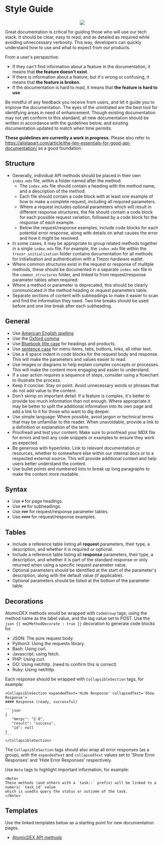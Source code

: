 # Style Guide


<p align="center">
 <a href="https://xkcd.com/">
  <img src="https://user-images.githubusercontent.com/35845239/236310324-01dfb2b4-eba4-4e47-bd1b-b66689056de8.png" />
 </a>
</p>

Great documentation is critical for guiding those who will use our tech stack. It should be clear, easy to read, and as detailed as required while avoiding unneccessary verbosity. This way, developers can quickly understand how to use and what to expect from our products.

From a user's perspective:
 - If they can't find information about a feature in the documentation, it means that **the feature doesn't exist**.
 - If there is information about a feature, but it's wrong or confusing, it means that **the feature is broken**.
 - If the documentation is hard to read, it means that **the feature is hard to use**.

Be mindful of any feedback you receive from users, and let it guide you to improve the documentation. The eyes of the uninitiated are the best tool for identifying areas in need of enhancement. Though existing documentation may not yet conform to this standard, all new documentation should be written in accordance with the guidelines below, and existing documentation updated to match when time permits.

**These guidelines are currently a work in progress.** Please also refer to https://alistapart.com/article/the-ten-essentials-for-good-api-documentation/ as a good foundation.


## Structure

 - Generally, individual API methods should be placed in their own `index.mdx` file, within a folder named after the method.
    - The `index.mdx` file should contain a heading with the method name, and a description of the method.
    - Each file should contain a code block with at least one example of how to make a complete request, including all required parameters.
    - Where a request includes optional parameters which will result in different response structures, the file should contain a code block for each possible request variation, followed by a code block for the response of each example.
    - Below the request/response examples, include code blocks for each potential error response, along with details on what causes the error and how it might be resolved.
 - In some cases, it may be appropriate to group related methods together in a single `index.mdx` file. For example, the `index.mdx` file within the `trezor_initialisation` folder contains documentation for all methods for initialisation and authentication with a Trezor hardware wallet.
  - Where common structures exist in the request or response of mulitple methods, these should be documented in a separate `index.mdx` file in the `common_structures` folder, and linked to from request/response parameter tables when required.
 - Where a method or parameter is deprecated, this should be clearly communicated in the method heading or request parameters table. 
  - Separate sections of content with subheadings to make it easier to scan and find the information they need. Two line breaks should be used before and one line break after each subheading.


## General

 - Use [American English spelling](https://www.thefreedictionary.com/American-English-vs-British-English-Spelling.htm)
 - Use the [Oxford comma](https://www.youtube.com/watch?v=xUt7-B8IfxU)
 - Use [Bluebook title case](https://titlecaseconverter.com/rules/#BB) for headings and products.
 - Use [sentence case](https://titlecaseconverter.com/sentence-case/) for menu items, tabs, buttons, links, all other text.
 - Use a 4 space indent in code blocks for the request body and response. This will make the parameters and values easier to read.
 - Use images or diagrams to help explain complex concepts or processes. This will make the content more engaging and easier to understand. 
 - If a user action requires a sequence of steps, consider using a flowchart to illustrate the process.
 - Keep it concise: Stay on point. Avoid unnecessary words or phrases that do not add value to the content.
 - Don't skimp on important detail: If a feature is complex, it's better to provide too much information than not enough. Where appropriate it may be better to split the additional information into its own page and add a link to it for those who want to dig deeper.
 - Use simple language: Where possible, avoid jargon or technical terms that may be unfamiliar to the reader. When unavoidable, provide a link to a definition or explanation of the term.
 - Proofread and test your content: Make sure to proofread your MDX file for errors and test any code snippets or examples to ensure they work as expected.
- Be generous with hyperlinks: Link to relevant documentation or resources, whether to somewhere else within our internal docs or to a respected external source. This will provide additional context and help users better understand the content.
- Use bullet points and numbered lists to break up long paragraphs to make the content more readable.


## Syntax
 - Use `#` for page headings.
 - Use `##` for subheadings.
 - Use `###` for request/response parameter tables.
 - Use `####` for request/response examples.


## Tables

 - Include a reference table listing all **request** parameters, their type, a description, and whether it is required or optional.
 - Include a reference table listing all **response** parameters, their type, a description, and whether it is part of the standard response or only returned when using a specific request parameter value.
 - Optional parameters should be identified at the start of the parameter's description, along with the default value (if applicable).
 - Optional parameters should be listed at the bottom of the parameter table


## Decorations

AtomicDEX methods would be wrapped with `CodeGroup` tags, using the method name as the label value, and the tag value set to POST.
Use the `json {{ mm2MethodDecorate : true }}` decoration to generate code blocks for
 - JSON: The pure request body.
 - Python3: Using the requests library.
 - Bash: Using curl.
 - Javascript: using fetch.
 - PHP: Using curl.
 - GO: Using net/http. (need to confirm this is correct)
 - Ruby: Using net/http. 

Each response should be wrapped with `CollapsibleSection` tags, for example:

    <CollapsibleSection expandedText='Hide Response' collapsedText='Show Response'>
    #### Response (ready, successful)

    ```json
    {
       "mmrpc": "2.0",
       "result": "success",
       "id": null
    }
    ```
    </CollapsibleSection>

The `CollapsibleSection` tags should also wrap all error responses (as a group), with the `expandedText` and `collapsedText` values set to 'Show Error Responses' and 'Hide Error Responses' respectively.

Use `Note` tags to highlight important information, for example:

```mdx
<Note>
These methods (and others with a `task::` prefix) will be linked to a numeric `task_id` value
which is usedto query the status or outcome of the task.
</Note>
```

## Templates
Use the linked templates below as a starting point for new documentation pages.

 - [AtomicDEX API methods](templates/atomicdex_method.mdx)